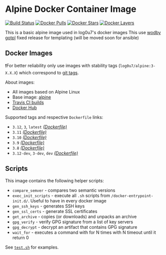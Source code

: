 # Alpine Docker Container Image

[![Build Status](https://travis-ci.org/log0u7/alpine.svg?branch=master)](https://travis-ci.org/log0u7/alpine)
[![Docker Pulls](https://img.shields.io/docker/pulls/log0u7/alpine.svg)](https://hub.docker.com/r/log0u7/alpine)
[![Docker Stars](https://img.shields.io/docker/stars/log0u7/alpine.svg)](https://hub.docker.com/r/log0u7/alpine)
[![Docker Layers](https://images.microbadger.com/badges/image/log0u7/alpine.svg)](https://microbadger.com/images/log0u7/alpine)

This is a basic alpine image used in log0u7's docker images
This use [wodby gotpl](https://github.com/wodby/gotpl) fixed release for templating (will be moved soon for ansible)

## Docker Images

❗For better reliability only use images with stability tags (`log0u7/alpine:3-X.X.X`) which correspond to [git tags](https://github.com/log0u7/alpine/releases).

About images:

* All images based on Alpine Linux
* Base image: [alpine](https://hub.docker.com/r/_/alpine)
* [Travis CI builds](https://travis-ci.org/log0u7/alpine)
* [Docker Hub](https://hub.docker.com/r/log0u7/alpine)

[_(Dockerfile)_]: https://github.com/log0u7/alpine/tree/master/Dockerfile

Supported tags and respective `Dockerfile` links:

* `3.12`, `3`, `latest` [_(Dockerfile)_]
* `3.11` [_(Dockerfile)_]
* `3.10` [_(Dockerfile)_]
* `3.9` [_(Dockerfile)_]
* `3.8` [_(Dockerfile)_]
* `3.12-dev`, `3-dev`, `dev` [_(Dockerfile)_]

## Scripts

This image contains the following helper scripts:

* `compare_semver` - compares two semantic versions
* `exec_init_scripts` - execute all `.sh` scripts from `/docker-entrypoint-init.d/`. Useful to have in every docker image
* `gen_ssh_keys` - generates SSH keys
* `gen_ssl_certs` - generate SSL certificates
* `get_archive` - copies (or downloads) and unpacks an archive
* `gpg_verify` - verify GPG signature from a list of key servers
* `gpg_decrypt` - decrypt an artifact that contains GPG signature
* `wait_for` - executes a command with for N times with N timeout until it return 0

See [`test.sh`](https://github.com/log0u7/alpine/blob/master/test.sh) for examples.
